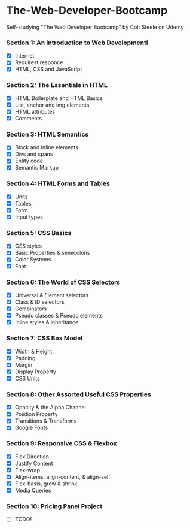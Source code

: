 # The-Web-Developer-Bootcamp
Self-studying "The Web Developer Bootcamp" by Colt Steele on Udemy

### Section 1: An introduction to Web DevelopmentI
- [x] Internet
- [x] Requirest responce
- [x] HTML, CSS and JavaScript

### Section 2: The Essentials in HTML
- [x] HTML Boilerplate and HTML Basics
- [x] List, anchor and img elements
- [x] HTML attributes
- [x] Comments

### Section 3: HTML Semantics
- [x] Block and Inline elements
- [x] Divs and spans
- [x] Entity code
- [x] Semantic Markup

### Section 4: HTML Forms and Tables
- [x] Units
- [x] Tables
- [x] Form
- [x] Input types

### Section 5: CSS Basics
- [x] CSS styles
- [x] Basic Properties & semicolons
- [x] Color Systems
- [x] Font

### Section 6: The World of CSS Selectors
- [x] Universal & Element selectors
- [x] Class & ID selectors
- [x] Combinators
- [x] Pseudo classes & Pseudo elements
- [x] Inline styles & inheritance

### Section 7: CSS Box Model
 - [x] Width & Height
 - [x] Padding
 - [x] Margin
 - [x] Display Property
 - [x] CSS Units

### Section 8: Other Assorted Useful CSS Properties
- [x] Opacity & the Alpha Channel
- [x] Position Property 
- [x] Transitions & Transforms
- [x] Google Fonts

### Section 9: Responsive CSS & Flexbox
- [x] Flex Direction
- [x] Justify Content
- [x] Flex-wrap
- [x] Align-items, align-content, & align-self
- [x] Flex-basis, grow & shrink
- [x] Media Queries

### Section 10: Pricing Panel Project
- [ ] TODO! 

